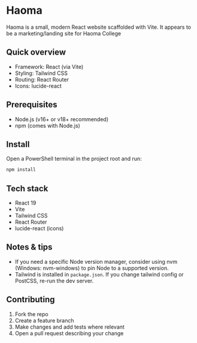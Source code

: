 
# Haoma

Haoma is a small, modern React website scaffolded with Vite. It appears to be a marketing/landing site for Haoma College 

## Quick overview

- Framework: React (via Vite)
- Styling: Tailwind CSS
- Routing: React Router
- Icons: lucide-react


## Prerequisites

- Node.js (v16+ or v18+ recommended)
- npm (comes with Node.js)

## Install

Open a PowerShell terminal in the project root and run:

```powershell
npm install
```

## Tech stack

- React 19
- Vite
- Tailwind CSS
- React Router
- lucide-react (icons)

## Notes & tips

- If you need a specific Node version manager, consider using nvm (Windows: nvm-windows) to pin Node to a supported version.
- Tailwind is installed in `package.json`. If you change tailwind config or PostCSS, re-run the dev server.

## Contributing

1. Fork the repo
2. Create a feature branch
3. Make changes and add tests where relevant
4. Open a pull request describing your change

